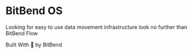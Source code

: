 # BitBend OS

Looking for easy to use data movement infrastructure look no further than BitBend Flow

Built With 💖 by BitBend




